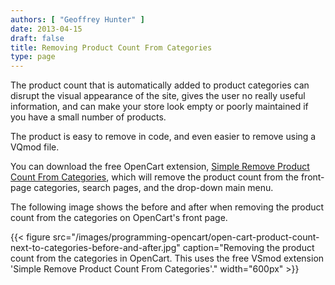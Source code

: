 ```yaml
---
authors: [ "Geoffrey Hunter" ]
date: 2013-04-15
draft: false
title: Removing Product Count From Categories
type: page
---
```


The product count that is automatically added to product categories can disrupt the visual appearance of the site, gives the user no really useful information, and can make your store look empty or poorly maintained if you have a small number of products.

The product is easy to remove in code, and even easier to remove using a VQmod file.

You can download the free OpenCart extension, [Simple Remove Product Count From Categories](https://forum.opencart.com/viewtopic.php?f=131&t=47547), which will remove the product count from the front-page categories, search pages, and the drop-down main menu.

The following image shows the before and after when removing the product count from the categories on OpenCart's front page.

{{< figure src="/images/programming-opencart/open-cart-product-count-next-to-categories-before-and-after.jpg" caption="Removing the product count from the categories in OpenCart. This uses the free VSmod extension 'Simple Remove Product Count From Categories'."  width="600px" >}}
